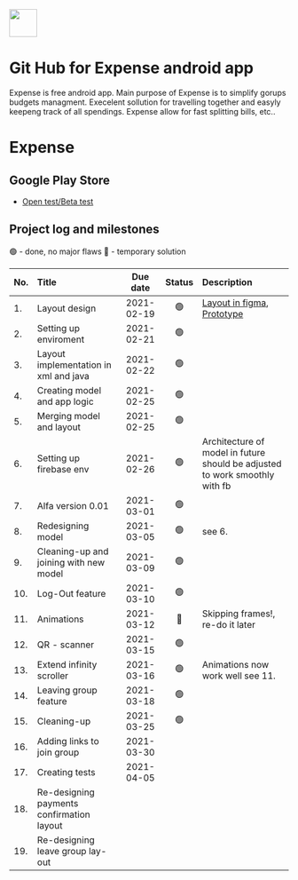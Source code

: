 
<img src="https://user-images.githubusercontent.com/64683954/112608591-caf0ba80-8e1a-11eb-983a-bda998f0632f.png" width="50" height="50"> 

# Git Hub for Expense android app
Expense is free android app.
Main purpose of Expense is to simplify gorups budgets managment. Execelent sollution for travelling together and easyly keepeng track of all spendings. Expense allow for fast splitting bills, etc..


# Expense
## Google Play Store
 - [Open test/Beta test](https://play.google.com/store/apps/details?id=com.maaps.expense)
## Project log and milestones

🟢 - done, no major flaws
🔴 - temporary solution


| No. | Title | Due date | Status | Description |
| :--- | :--- | :---: | :---: | :--- |
| 1. | Layout design | 2021-02-19 | :green_circle: | [Layout in figma](https://www.figma.com/file/poj3KbWGYV5MOSEB41TOdi/Expense), [Prototype](https://www.figma.com/proto/poj3KbWGYV5MOSEB41TOdi/Expense?scaling=scale-down&page-id=0%3A1&node-id=1%3A2)|
| 2. | Setting up enviroment | 2021-02-21 | 🟢 | |
| 3. | Layout implementation in xml and java | 2021-02-22 | 🟢 | |
| 4. | Creating model and app logic | 2021-02-25 | 🟢 | |
| 5. | Merging model and layout | 2021-02-25 | 🟢 | |
| 6. | Setting up firebase env | 2021-02-26 | 🟢 | Architecture of model in future should be adjusted to work smoothly with fb | |
| 7. | Alfa version 0.01 | 2021-03-01 | 🟢 | |
| 8. | Redesigning model | 2021-03-05 | 🟢 | see 6. |
| 9. | Cleaning-up and joining with new model | 2021-03-09 | 🟢 | |
| 10. | Log-Out feature | 2021-03-10 | 🟢 | |
| 11. | Animations | 2021-03-12 |  🔴 | Skipping frames!, re-do it later |
| 12. | QR - scanner | 2021-03-15 | 🟢 | |
| 13. | Extend infinity scroller | 2021-03-16 | 🟢 | Animations now work well see 11. |
| 14. | Leaving group feature | 2021-03-18 | 🟢 | |
| 15. | Cleaning-up | 2021-03-25 | 🟢 | |
| 16. | Adding links to join group | 2021-03-30 |  | |
| 17. | Creating tests | 2021-04-05 |  | |
| 18. | Re-designing payments confirmation layout | | |
| 19. | Re-designing leave group lay-out | | | 

	
